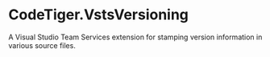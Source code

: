 # CodeTiger.VstsVersioning
A Visual Studio Team Services extension for stamping version information in various source files.
